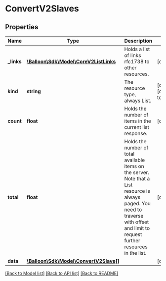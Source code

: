 # ConvertV2Slaves

## Properties
Name | Type | Description | Notes
------------ | ------------- | ------------- | -------------
**_links** | [**\Balloon\Sdk\Model\CoreV2ListLinks**](CoreV2ListLinks.md) | Holds a list of links rfc1738 to other resources. | [optional] 
**kind** | **string** | The resource type, always List. | [optional] [default to 'List']
**count** | **float** | Holds the number of items in the current list response. | [optional] 
**total** | **float** | Holds the number of total available items on the server. Note that a List resource is always paged. You need to traverse with offset and limit to request further resources in the list. | [optional] 
**data** | [**\Balloon\Sdk\Model\ConvertV2Slave[]**](ConvertV2Slave.md) |  | [optional] 

[[Back to Model list]](../README.md#documentation-for-models) [[Back to API list]](../README.md#documentation-for-api-endpoints) [[Back to README]](../README.md)



